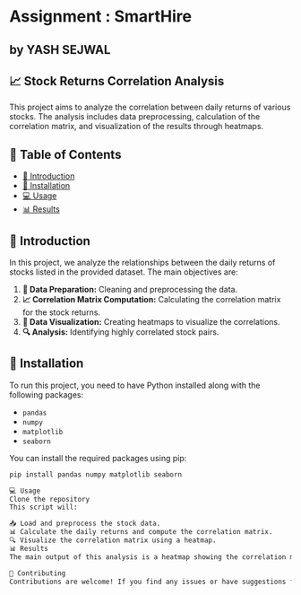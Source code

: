 # Assignment : SmartHire 
## by YASH SEJWAL
 ## 📈 Stock Returns Correlation Analysis

This project aims to analyze the correlation between daily returns of various stocks. The analysis includes data preprocessing, calculation of the correlation matrix, and visualization of the results through heatmaps.

## 📑 Table of Contents
- [📜 Introduction](#introduction)
- [🔧 Installation](#installation)
- [💻 Usage](#usage)
- [📊 Results](#results)

  
## 📜 Introduction
In this project, we analyze the relationships between the daily returns of stocks listed in the provided dataset. The main objectives are:

1. **🧹 Data Preparation:** Cleaning and preprocessing the data.
2. **📈 Correlation Matrix Computation:** Calculating the correlation matrix for the stock returns.
3. **🎨 Data Visualization:** Creating heatmaps to visualize the correlations.
4. **🔍 Analysis:** Identifying highly correlated stock pairs.

## 🔧 Installation
To run this project, you need to have Python installed along with the following packages:

- `pandas`
- `numpy`
- `matplotlib`
- `seaborn`

You can install the required packages using pip:

```bash
pip install pandas numpy matplotlib seaborn

💻 Usage
Clone the repository
This script will:

📥 Load and preprocess the stock data.
📊 Calculate the daily returns and compute the correlation matrix.
🔍 Visualize the correlation matrix using a heatmap.
📊 Results
The main output of this analysis is a heatmap showing the correlation matrix of stock returns. This visualization helps in identifying highly correlated stock pairs, which is useful for portfolio management and investment decision-making.

🤝 Contributing
Contributions are welcome! If you find any issues or have suggestions for improvements, feel free to open an issue or submit a pull request.
